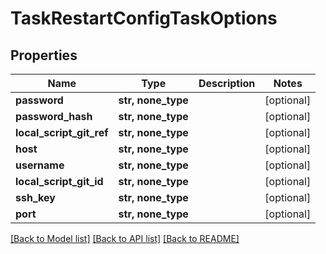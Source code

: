 # TaskRestartConfigTaskOptions


## Properties
Name | Type | Description | Notes
------------ | ------------- | ------------- | -------------
**password** | **str, none_type** |  | [optional] 
**password_hash** | **str, none_type** |  | [optional] 
**local_script_git_ref** | **str, none_type** |  | [optional] 
**host** | **str, none_type** |  | [optional] 
**username** | **str, none_type** |  | [optional] 
**local_script_git_id** | **str, none_type** |  | [optional] 
**ssh_key** | **str, none_type** |  | [optional] 
**port** | **str, none_type** |  | [optional] 

[[Back to Model list]](../README.md#documentation-for-models) [[Back to API list]](../README.md#documentation-for-api-endpoints) [[Back to README]](../README.md)


